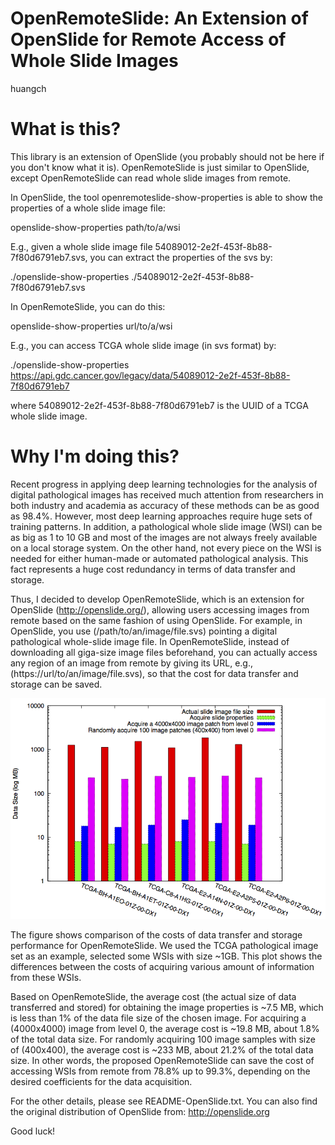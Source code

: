 # OpenRemoteSlide: An Extension of OpenSlide for Remote Access of Whole Slide Images

huangch


What is this?
=============

This library is an extension of OpenSlide (you probably should not be here if you don't know what it is). OpenRemoteSlide is just similar to OpenSlide, except OpenRemoteSlide can read whole slide images from remote. 

In OpenSlide, the tool openremoteslide-show-properties is able to show the properties of a whole slide image file:

openslide-show-properties path/to/a/wsi

E.g., given a whole slide image file 54089012-2e2f-453f-8b88-7f80d6791eb7.svs, you can extract the properties of the svs by:

./openslide-show-properties ./54089012-2e2f-453f-8b88-7f80d6791eb7.svs


In OpenRemoteSlide, you can do this:

openslide-show-properties url/to/a/wsi

E.g., you can access TCGA whole slide image (in svs format) by:

./openslide-show-properties https://api.gdc.cancer.gov/legacy/data/54089012-2e2f-453f-8b88-7f80d6791eb7

where 54089012-2e2f-453f-8b88-7f80d6791eb7 is the UUID of a TCGA whole slide image.


Why I'm doing this?
===================

Recent progress in applying deep learning technologies for the analysis of digital pathological images has received much attention from researchers in both industry and academia as accuracy of these methods can be as good as 98.4%. However, most deep learning approaches require huge sets of training patterns. In addition, a pathological whole slide image (WSI) can be as big as 1 to 10 GB and most of the images are not always freely available on a local storage system. On the other hand, not every piece on the WSI is needed for either human-made or automated pathological analysis. This fact represents a huge cost redundancy in terms of data transfer and storage.

Thus, I decided to develop OpenRemoteSlide, which is an extension for OpenSlide (http://openslide.org/), allowing users accessing images from remote based on the same fashion of using OpenSlide. For example, in OpenSlide, you use (/path/to/an/image/file.svs) pointing a digital pathological whole-slide image file. In OpenRemoteSlide, instead of downloading all giga-size image files beforehand, you can actually access any region of an image from remote by giving its URL, e.g., (https://url/to/an/image/file.svs), so that the cost for data transfer and storage can be saved.

![ openremoteslide_performance.png](openremoteslide.png "Openremoteslide Performance")

The figure shows comparison of the costs of data transfer and storage performance for OpenRemoteSlide. We used the TCGA pathological image set as an example, selected some WSIs with size ~1GB. This plot shows the differences between the costs of acquiring various amount of information from these WSIs.
 
Based on OpenRemoteSlide, the average cost (the actual size of data transferred and stored) for obtaining the image properties is ~7.5 MB, which is less than 1% of the data file size of the chosen image. For acquiring a (4000x4000) image from level 0, the average cost is ~19.8 MB, about 1.8% of the total data size. For randomly acquiring 100 image samples with size of (400x400), the average cost is ~233 MB, about 21.2% of the total data size. In other words, the proposed OpenRemoteSlide can save the cost of accessing WSIs from remote from 78.8% up to 99.3%, depending on the desired coefficients for the data acquisition.

For the other details, please see README-OpenSlide.txt. You can also find the original distribution of OpenSlide from: http://openslide.org

Good luck!
